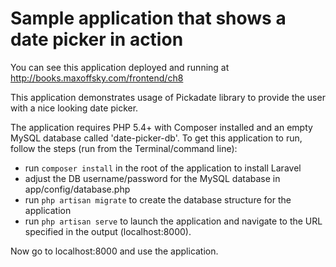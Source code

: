 # Sample application that shows a date picker in action

You can see this application deployed and running at <http://books.maxoffsky.com/frontend/ch8>

This application demonstrates usage of Pickadate library to provide the user with a nice looking date picker.

The application requires PHP 5.4+ with Composer installed and an empty MySQL database called 'date-picker-db'. To get this application to run, follow the steps (run from the Terminal/command line):

- run `composer install` in the root of the application to install Laravel
- adjust the DB username/password for the MySQL database in app/config/database.php
- run `php artisan migrate` to create the database structure for the application
- run `php artisan serve` to launch the application and navigate to the URL specified in the output (localhost:8000). 

Now go to localhost:8000 and use the application.